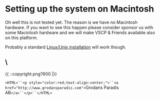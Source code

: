 # Setting up the system on Macintosh

Oh well this is not tested yet. The reason is we have no Macintosh hardware.  If you want to see this happen please consider sponsor us with some Macintosh hardware and we will make VSCP & Friends available also on this platform. 

Probably a standard [Linux/Unix installation](http://www.vscp.org/docs/vscpd/doku.php?id=setting_up_the_system_on_unix) will work though.


\\ 
----
{{  ::copyright.png?600  |}}

`<HTML>``<p style="color:red;text-align:center;">``<a href="http://www.grodansparadis.com">`Grodans Paradis AB`</a>``</p>``</HTML>`
